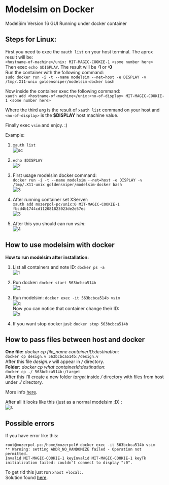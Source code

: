 # Modelsim on Docker
ModelSim Version 16 GUI Running under docker container

## Steps for Linux:
First you need to exec the `xauth list` on your host terminal. The aprox result
will be: <br/>
`<hostname-of-machine>/unix: MIT-MAGIC-COOKIE-1 <some number here>` <br/>
Then exec `echo $DISPLAY`. The result will be **:1** or **:0** <br/>
Run the container with the following command: <br/>
`sudo docker run -i -t --name modelsim --net=host -e DISPLAY -v /tmp/.X11-unix goldensniper/modelsim-docker bash`

Now inside the container exec the following command: <br/>
`xauth add <hostname-of-machine>/unix:<no-of-display> MIT-MAGIC-COOKIE-1 <some number here>`

Where the third arg is the result of `xauth list` command on your host and 
`<no-of-display>` is the **$DISPLAY** host machine value. <br/>

Finally exec `vsim` and enjoy. :)

Example: <br/>
1. `xauth list` <br/>
![sc](https://user-images.githubusercontent.com/43972902/129357595-3713e40a-62b0-493e-95b4-bf8a2b05dc44.png)

2. `echo $DISPLAY` <br/>
![2](https://user-images.githubusercontent.com/43972902/129357943-7abbab00-86a7-43b9-82b1-e22972e0e206.png)

3. First usage modelsim docker command: <br/>
`docker run -i -t --name modelsim --net=host -e DISPLAY -v /tmp/.X11-unix goldensniper/modelsim-docker bash` <br/>
![3](https://user-images.githubusercontent.com/43972902/129358020-fb3d7812-ad52-4906-8705-07394ba3cb72.png)

4. After running container set XServer: <br/>
`xauth add mozerpol-pc/unix:0 MIT-MAGIC-COOKIE-1 fbcd4b1744cd112081823023de2e57ec` <br/>
![3](https://user-images.githubusercontent.com/43972902/129358286-5d025787-94a4-4aff-bf79-9004408463c7.png)

5. After this you should can run *vsim*: <br/>
![4](https://user-images.githubusercontent.com/43972902/129358116-fc510cc4-7236-432f-9a15-cfb26f4ae898.png)

## How to use modelsim with docker
**How to run modelsim after installation:** <br/>
1. List all containers and note ID: `docker ps -a` <br/>
![1](https://user-images.githubusercontent.com/43972902/129359170-fcad70ab-2e8b-4eb3-aaa7-e4a6fdbbef3c.png)

2. Run docker: `docker start 563bcbca514b` <br/>
![2](https://user-images.githubusercontent.com/43972902/129359497-a6c24684-0e09-41ac-85fa-c9e4d05135f2.png)

3. Run modelsim: `docker exec -it 563bcbca514b vsim` <br/>
![q](https://user-images.githubusercontent.com/43972902/129359952-b831ac92-6590-4331-9cce-aad4bfcd3391.png) <br/>
Now you can notice that container change their ID: <br/>
![x](https://user-images.githubusercontent.com/43972902/129360141-bee778d0-35f5-4101-8903-770921d3fec4.png)

4. If you want stop docker just: `docker stop 563bcbca514b`

## How to pass files between host and docker
**One file:** *docker cp file_name containerID:destination*: <br/> 
`docker cp design.v 563bcbca514b:/design.v` <br/> 
After this file *design.v* will appear in */* directory. <br/>
**Folder:** *docker cp what containerId:destination*: <br/>
`docker cp ./ 563bcbca514b:/target` <br/>
After this I'll create a new folder *target* inside */* directory with files from
host under *./* directory.

More info 
[here](https://stackoverflow.com/questions/22907231/how-to-copy-files-from-host-to-docker-container).

After all it looks like this (just as a normal modelsim ;D) : <br/> 
![s](https://user-images.githubusercontent.com/43972902/129363715-73a3a95d-299c-43e4-937a-181d300f5c9e.png)

## Possible errors
If you have error like this: 
```shell
root@mozerpol-pc:/home/mozerpol# docker exec -it 563bcbca514b vsim
** Warning: setting ADDR_NO_RANDOMIZE failed - Operation not permitted.
Invalid MIT-MAGIC-COOKIE-1 keyInvalid MIT-MAGIC-COOKIE-1 keyTk initialization failed: couldn't connect to display ":0".
```

To get rid this just run `xhost +local:`. <br/>
Solution found
[here](https://unix.stackexchange.com/questions/199891/invalid-mit-magic-cookie-1-key-when-trying-to-run-program-remotely).
